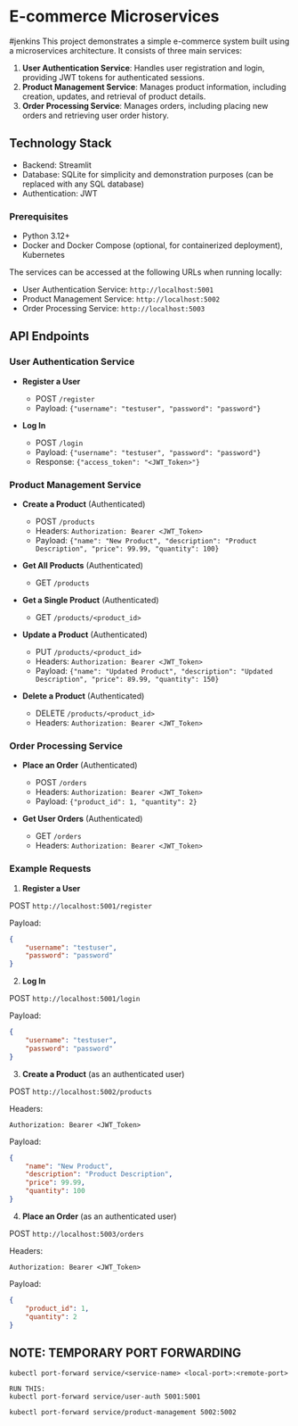 # E-commerce Microservices
#jenkins
This project demonstrates a simple e-commerce system built using a microservices architecture. It consists of three main services:

1. **User Authentication Service**: Handles user registration and login, providing JWT tokens for authenticated sessions.
2. **Product Management Service**: Manages product information, including creation, updates, and retrieval of product details.
3. **Order Processing Service**: Manages orders, including placing new orders and retrieving user order history.

## Technology Stack

- Backend: Streamlit
- Database: SQLite for simplicity and demonstration purposes (can be replaced with any SQL database)
- Authentication: JWT


### Prerequisites

- Python 3.12+
- Docker and Docker Compose (optional, for containerized deployment), Kubernetes



The services can be accessed at the following URLs when running locally:

- User Authentication Service: `http://localhost:5001`
- Product Management Service: `http://localhost:5002`
- Order Processing Service: `http://localhost:5003`

## API Endpoints

### User Authentication Service

- **Register a User**
  - POST `/register`
  - Payload: `{"username": "testuser", "password": "password"}`

- **Log In**
  - POST `/login`
  - Payload: `{"username": "testuser", "password": "password"}`
  - Response: `{"access_token": "<JWT_Token>"}`

### Product Management Service

- **Create a Product** (Authenticated)
  - POST `/products`
  - Headers: `Authorization: Bearer <JWT_Token>`
  - Payload: `{"name": "New Product", "description": "Product Description", "price": 99.99, "quantity": 100}`

- **Get All Products** (Authenticated)
  - GET `/products`

- **Get a Single Product** (Authenticated)
  - GET `/products/<product_id>`

- **Update a Product** (Authenticated)
  - PUT `/products/<product_id>`
  - Headers: `Authorization: Bearer <JWT_Token>`
  - Payload: `{"name": "Updated Product", "description": "Updated Description", "price": 89.99, "quantity": 150}`

- **Delete a Product** (Authenticated)
  - DELETE `/products/<product_id>`
  - Headers: `Authorization: Bearer <JWT_Token>`

### Order Processing Service

- **Place an Order** (Authenticated)
  - POST `/orders`
  - Headers: `Authorization: Bearer <JWT_Token>`
  - Payload: `{"product_id": 1, "quantity": 2}`

- **Get User Orders** (Authenticated)
  - GET `/orders`
  - Headers: `Authorization: Bearer <JWT_Token>`

### Example Requests

1. **Register a User**

POST `http://localhost:5001/register`

Payload:

```json
{
    "username": "testuser",
    "password": "password"
}
```

2. **Log In**

POST `http://localhost:5001/login`

Payload:

```json
{
    "username": "testuser",
    "password": "password"
}
```

3. **Create a Product** (as an authenticated user)

POST `http://localhost:5002/products`

Headers:

```
Authorization: Bearer <JWT_Token>
```

Payload:

```json
{
    "name": "New Product",
    "description": "Product Description",
    "price": 99.99,
    "quantity": 100
}
```

4. **Place an Order** (as an authenticated user)

POST `http://localhost:5003/orders`

Headers:

```
Authorization: Bearer <JWT_Token>
```

Payload:

```json
{
    "product_id": 1,
    "quantity": 2
}
```
## NOTE: TEMPORARY PORT FORWARDING

	kubectl port-forward service/<service-name> <local-port>:<remote-port>
 
 	RUN THIS:
	kubectl port-forward service/user-auth 5001:5001
  
	kubectl port-forward service/product-management 5002:5002
